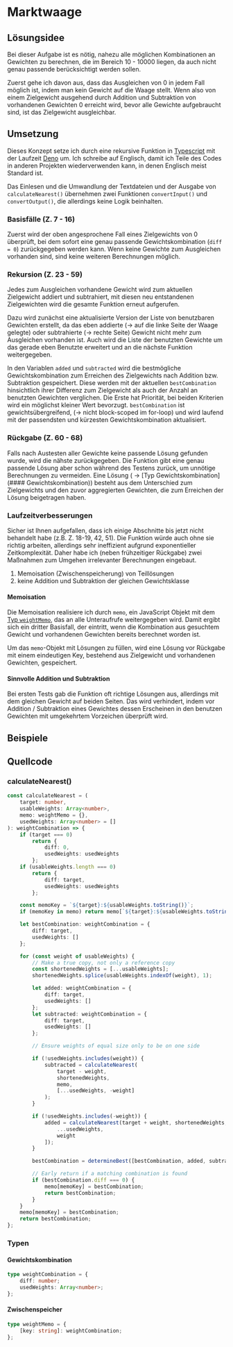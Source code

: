 # Marktwaage

## Lösungsidee

Bei dieser Aufgabe ist es nötig, nahezu alle möglichen Kombinationen an Gewichten zu berechnen, die im Bereich 10 - 10000 liegen, da auch nicht genau passende berücksichtigt werden sollen. 

Zuerst gehe ich davon aus, dass das Ausgleichen von 0 in jedem Fall möglich ist, indem man kein Gewicht auf die Waage stellt. Wenn also von einem Zielgewicht ausgehend durch Addition und Subtraktion von vorhandenen Gewichten 0 erreicht wird, bevor alle Gewichte aufgebraucht sind, ist das Zielgewicht ausgleichbar.

## Umsetzung

Dieses Konzept setze ich durch eine rekursive Funktion in [Typescript](https://www.typescriptlang.org/) mit der Laufzeit [Deno](https://deno.land/) um. Ich schreibe auf Englisch, damit ich Teile des Codes in anderen Projekten wiederverwenden kann, in denen Englisch meist Standard ist.

Das Einlesen und die Umwandlung der Textdateien und der Ausgabe von `calculateNearest()` übernehmen zwei Funktionen `convertInput()` und `convertOutput()`, die allerdings keine Logik beinhalten.

### Basisfälle (Z. 7 - 16)

Zuerst wird der oben angesprochene Fall eines Zielgewichts von 0 überprüft, bei dem sofort eine genau passende Gewichtskombination (`diff = 0`) zurückgegeben werden kann. Wenn keine Gewichte zum Ausgleichen vorhanden sind, sind keine weiteren Berechnungen möglich.

### Rekursion (Z. 23 - 59)

Jedes zum Ausgleichen vorhandene Gewicht wird zum aktuellen Zielgewicht addiert und subtrahiert, mit diesen neu entstandenen Zielgewichten wird die gesamte Funktion erneut aufgerufen.

Dazu wird zunächst eine aktualisierte Version der Liste von benutzbaren Gewichten erstellt, da das eben addierte (&rarr; auf die linke Seite der Waage gelegte) oder subtrahierte (&rarr; rechte Seite) Gewicht nicht mehr zum Ausgleichen vorhanden ist. Auch wird die Liste der benutzten Gewichte um das gerade eben Benutzte erweitert und an die nächste Funktion weitergegeben.

In den Variablen `added` und `subtracted` wird die bestmögliche Gewichtskombination zum Erreichen des Zielgewichts nach Addition bzw. Subtraktion gespeichert. Diese werden mit der aktuellen `bestCombination` hinsichtlich ihrer Differenz zum Zielgewicht als auch der Anzahl an benutzten Gewichten verglichen. Die Erste hat Priorität, bei beiden Kriterien wird ein möglichst kleiner Wert bevorzugt. `bestCombination` ist gewichtsübergreifend, (&rarr; nicht block-scoped im for-loop) und wird laufend mit der passendsten und kürzesten Gewichtskombination aktualisiert.

### Rückgabe (Z. 60 - 68)

Falls nach Austesten aller Gewichte keine passende Lösung gefunden wurde, wird die nähste zurückgegeben. Die Funktion gibt eine genau passende Lösung aber schon während des Testens zurück, um unnötige Berechnungen zu vermeiden. Eine Lösung ( &rarr; [Typ Gewichtskombination](#### Gewichtskombination)) besteht aus dem Unterschied zum Zielgewichts und den zuvor aggregierten Gewichten, die zum Erreichen der Lösung beigetragen haben.

### Laufzeitverbesserungen

Sicher ist Ihnen aufgefallen, dass ich einige Abschnitte bis jetzt nicht behandelt habe (z.B. Z. 18-19, 42, 51). Die Funktion würde auch ohne sie richtig arbeiten, allerdings sehr ineffizient aufgrund exponentieller Zeitkomplexität. Daher habe ich (neben frühzeitiger Rückgabe) zwei Maßnahmen zum Umgehen irrelevanter Berechnungen eingebaut.

1. Memoisation (Zwischenspeicherung) von Teillösungen
2. keine Addition und Subtraktion der gleichen Gewichtsklasse

#### Memoisation

Die Memoisation realisiere ich durch `memo`, ein JavaScript Objekt mit dem [Typ `weightMemo`](####Zwischenspeicher), das an alle Unteraufrufe weitergegeben wird. Damit ergibt sich ein dritter Basisfall, der eintritt, wenn die Kombination aus gesuchtem Gewicht und vorhandenen Gewichten bereits berechnet worden ist.

Um das `memo`-Objekt mit Lösungen zu füllen, wird eine Lösung vor Rückgabe mit einem eindeutigen Key, bestehend aus Zielgewicht und vorhandenen Gewichten, gespeichert.

#### Sinnvolle Addition und Subtraktion

Bei ersten Tests gab die Funktion oft richtige Lösungen aus, allerdings mit dem gleichen Gewicht auf beiden Seiten. Das wird verhindert, indem vor Addition / Subtraktion eines Gewichtes dessen Erscheinen in den benutzen Gewichten mit umgekehrtem Vorzeichen überprüft wird.

## Beispiele

## Quellcode

### calculateNearest()

```typescript
const calculateNearest = (
	target: number,
	usableWeights: Array<number>,
	memo: weightMemo = {},
	usedWeights: Array<number> = []
): weightCombination => {
	if (target === 0)
		return {
			diff: 0,
			usedWeights: usedWeights
		};
	if (usableWeights.length === 0)
		return {
			diff: target,
			usedWeights: usedWeights
		};

	const memoKey = `${target}:${usableWeights.toString()}`;
	if (memoKey in memo) return memo[`${target}:${usableWeights.toString()}`];

	let bestCombination: weightCombination = {
		diff: target,
		usedWeights: []
	};

	for (const weight of usableWeights) {
		// Make a true copy, not only a reference copy
		const shortenedWeights = [...usableWeights];
		shortenedWeights.splice(usableWeights.indexOf(weight), 1);

		let added: weightCombination = {
			diff: target,
			usedWeights: []
		};
		let subtracted: weightCombination = {
			diff: target,
			usedWeights: []
		};

		// Ensure weights of equal size only to be on one side

		if (!usedWeights.includes(weight)) {
			subtracted = calculateNearest(
				target - weight,
				shortenedWeights,
				memo,
				[...usedWeights, -weight]
			);
		}

		if (!usedWeights.includes(-weight)) {
			added = calculateNearest(target + weight, shortenedWeights, memo, [
				...usedWeights,
				weight
			]);
		}

		bestCombination = determineBest([bestCombination, added, subtracted]);

		// Early return if a matching combination is found
		if (bestCombination.diff === 0) {
			memo[memoKey] = bestCombination;
			return bestCombination;
		}
	}
	memo[memoKey] = bestCombination;
	return bestCombination;
};
```

### Typen

#### Gewichtskombination

```typescript
type weightCombination = {
	diff: number;
	usedWeights: Array<number>;
};
```

#### Zwischenspeicher

```typescript
type weightMemo = {
	[key: string]: weightCombination;
};
```

